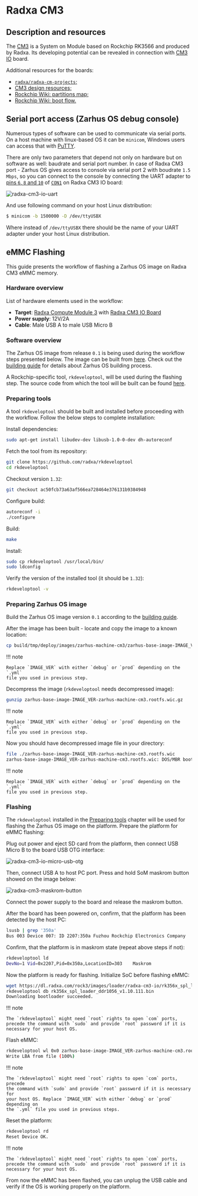 # Radxa CM3

## Description and resources

The [CM3](https://wiki.radxa.com/Rock3/CM3) is a System on Module based on
Rockchip RK3566 and produced by Radxa. Its developing potential can be revealed
in connection with [CM3 IO](https://wiki.radxa.com/Rock3/CM3/IO) board.

Additional resources for the boards:

* [`radxa/radxa-cm-projects`;](https://github.com/radxa/radxa-cm-projects/tree/main/cm3)
* [CM3 design resources;](https://radxa.com/products/cm/cm3/#design-resources)
* [Rockchip Wiki: partitions map;](https://opensource.rock-chips.com/wiki_Partitions)
* [Rockchip Wiki: boot flow.](https://opensource.rock-chips.com/wiki_Boot_option#Boot_introduce)

## Serial port access (Zarhus OS debug console)

Numerous types of software can be used to communicate via serial ports. On a
host machine with linux-based OS it can be `minicom`, Windows users can access
that with [PuTTY](https://www.putty.org/).

There are only two parameters that depend not only on hardware but on software
as well: baudrate and serial port number. In case of Radxa CM3 port - Zarhus OS
gives access to console via serial port 2 with boudrate `1.5 Mbps`, so you can
connect to the console by connecting the UART adapter to [pins `6`, `8` and
`10`](https://wiki.radxa.com/Rock3/CM3/IO/GPIO) of
[`CON1`](https://wiki.radxa.com/Rock3/CM3/IO/pinout) on Radxa CM3 IO board:

![radxa-cm3-io-uart](./img/radxa_cm3_io_uart.jpg)

And use following command on your host Linux distribution:

```bash
$ minicom -b 1500000 -D /dev/ttyUSBX
```

Where instead of `/dev/ttyUSBX` there should be the name of your UART adapter
under your host Linux distribution.

## eMMC Flashing

This guide presents the workflow of flashing a Zarhus OS image on Radxa CM3 eMMC
memory.

### Hardware overview

List of hardware elements used in the workflow:

- **Target**: [Radxa Compute Module 3][cm3] with [Radxa CM3 IO Board][iob]
- **Power supply**: 12V/2A
- **Cable**: Male USB A to male USB Micro B

[cm3]: https://wiki.radxa.com/Rock3/CM/CM3
[iob]: https://wiki.radxa.com/Rock3/CM3/IO

### Software overview

The Zarhus OS image from release `0.1` is being used during the workflow steps
presented below. The image can be built from
[here](https://github.com/zarhus/meta-zarhus/tree/v0.1). Check out the [building
guide](../getting-started/building.md) for details about Zarhus OS building process.

A Rockchip-specific tool, `rkdeveloptool`, will be used during the flashing
step. The source code from which the tool will be built can be found 
[here](https://github.com/radxa/rkdeveloptool).

### Preparing tools

A tool `rkdeveloptool` should be built and installed before proceeding with the
workflow. Follow the below steps to complete installation:

Install dependencies:

```bash
sudo apt-get install libudev-dev libusb-1.0-0-dev dh-autoreconf
```

Fetch the tool from its repository:

```bash
git clone https://github.com/radxa/rkdeveloptool
cd rkdeveloptool
```

Checkout version `1.32`:

```bash
git checkout ac50fcb73a63af566ea728464e376131b9384948
```

Configure build:

```bash
autoreconf -i
./configure
```

Build:

```bash
make
```

Install:

```bash
sudo cp rkdeveloptool /usr/local/bin/
sudo ldconfig
```

Verify the version of the installed tool (it should be `1.32`):

```bash
rkdeveloptool -v
```

### Preparing Zarhus OS image

Build the Zarhus OS image version `0.1` according to the [building
guide](../getting-started/building.md).

After the image has been built - locate and copy the image to a known location:


```bash
cp build/tmp/deploy/images/zarhus-machine-cm3/zarhus-base-image-IMAGE_VER-zarhus-machine-cm3.rootfs.wic.gz ./
```

!!! note

    Replace `IMAGE_VER` with either `debug` or `prod` depending on the `.yml`
    file you used in previous step.

Decompress the image (`rkdeveloptool` needs decompressed image):

```bash
gunzip zarhus-base-image-IMAGE_VER-zarhus-machine-cm3.rootfs.wic.gz
```

!!! note

    Replace `IMAGE_VER` with either `debug` or `prod` depending on the `.yml`
    file you used in previous step.

Now you should have decompressed image file in your directory:

```bash
file ./zarhus-base-image-IMAGE_VER-zarhus-machine-cm3.rootfs.wic 
zarhus-base-image-IMAGE_VER-zarhus-machine-cm3.rootfs.wic: DOS/MBR boot sector; partition 1 : ID=0xee, start-CHS (0x0,0,2), end-CHS (0x3ff,255,63), startsector 1, 687763 sectors, extended partition table (last)
```

!!! note

    Replace `IMAGE_VER` with either `debug` or `prod` depending on the `.yml`
    file you used in previous step.


### Flashing

The `rkdeveloptool` installed in the [Preparing tools](#preparing-tools) chapter
will be used for flashing the Zarhus OS image on the platform. Prepare the
platform for eMMC flashing:

Plug out power and eject SD card from the platform, then connect USB Micro B to
the board USB OTG interface:

![radxa-cm3-io-micro-usb-otg](./img/radxa_cm3_io_micro_usb_otg.jpeg)

<!-- Source: https://wiki.radxa.com/File:Cm3_io_micro_usb.jpeg -->

Then, connect USB A to host PC port. Press and hold SoM maskrom button showed on
the image below:

![radxa-cm3-maskrom-button](./img/radxa_cm3_maskrom_button.jpg)

<!-- Source: https://wiki.radxa.com/File:Cm3-io-key.jpeg -->

Connect the power supply to the board and release the maskrom button.

After the board has been powered on, confirm, that the platform has been
detected by the host PC:

```bash
lsusb | grep '350a'
Bus 003 Device 007: ID 2207:350a Fuzhou Rockchip Electronics Company
```

Confirm, that the platform is in maskrom state (repeat above steps if not):

```bash
rkdeveloptool ld
DevNo=1	Vid=0x2207,Pid=0x350a,LocationID=303	Maskrom
```

Now the platform is ready for flashing. Initialize SoC before flashing eMMC:

```bash
wget https://dl.radxa.com/rock3/images/loader/radxa-cm3-io/rk356x_spl_loader_ddr1056_v1.10.111.bin
rkdeveloptool db rk356x_spl_loader_ddr1056_v1.10.111.bin
Downloading bootloader succeeded.
```

!!! note

    The `rkdeveloptool` might need `root` rights to open `com` ports,
    precede the command with `sudo` and provide `root` password if it is
    necessary for your host OS.

Flash eMMC:

```bash
rkdeveloptool wl 0x0 zarhus-base-image-IMAGE_VER-zarhus-machine-cm3.rootfs.wic
Write LBA from file (100%)
```

!!! note

    The `rkdeveloptool` might need `root` rights to open `com` ports, precede
    the command with `sudo` and provide `root` password if it is necessary for
    your host OS. Replace `IMAGE_VER` with either `debug` or `prod` depending on
    the `.yml` file you used in previous steps.

Reset the platform:

```bash
rkdeveloptool rd
Reset Device OK.
```

!!! note

    The `rkdeveloptool` might need `root` rights to open `com` ports,
    precede the command with `sudo` and provide `root` password if it is
    necessary for your host OS.

From now the eMMC has been flashed, you can unplug the USB cable and verify if
the OS is working properly on the platform.
